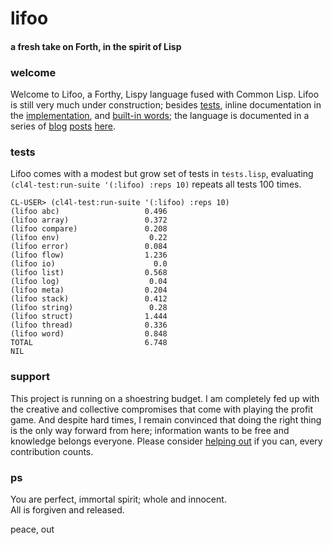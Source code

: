 # lifoo
#### a fresh take on Forth, in the spirit of Lisp

### welcome
Welcome to Lifoo, a Forthy, Lispy language fused with Common Lisp. Lifoo is still very much under construction; besides [tests](https://github.com/codr4life/lifoo/blob/master/tests.lisp), inline documentation in the [implementation](https://github.com/codr4life/lifoo/blob/master/lifoo.lisp), and [built-in words](https://github.com/codr4life/lifoo/blob/master/init.lisp); the language is documented in a series of [blog](https://github.com/codr4life/vicsydev/blob/master/lispy_forth.md) [posts](https://github.com/codr4life/vicsydev/blob/master/consing_forth.md) [here](https://github.com/codr4life/vicsydev).

### tests
Lifoo comes with a modest but grow set of tests in ```tests.lisp```, evaluating ```(cl4l-test:run-suite '(:lifoo) :reps 10)``` repeats all tests 100 times.

```
CL-USER> (cl4l-test:run-suite '(:lifoo) :reps 10)
(lifoo abc)                   0.496
(lifoo array)                 0.372
(lifoo compare)               0.208
(lifoo env)                    0.22
(lifoo error)                 0.084
(lifoo flow)                  1.236
(lifoo io)                      0.0
(lifoo list)                  0.568
(lifoo log)                    0.04
(lifoo meta)                  0.204
(lifoo stack)                 0.412
(lifoo string)                 0.28
(lifoo struct)                1.444
(lifoo thread)                0.336
(lifoo word)                  0.848
TOTAL                         6.748
NIL
```

### support
This project is running on a shoestring budget. I am completely fed up with the creative and collective compromises that come with playing the profit game. And despite hard times, I remain convinced that doing the right thing is the only way forward from here; information wants to be free and knowledge belongs everyone. Please consider [helping out](https://www.paypal.me/c4life) if you can, every contribution counts.

### ps
You are perfect, immortal spirit; whole and innocent.<br/>
All is forgiven and released.

peace, out<br/>
